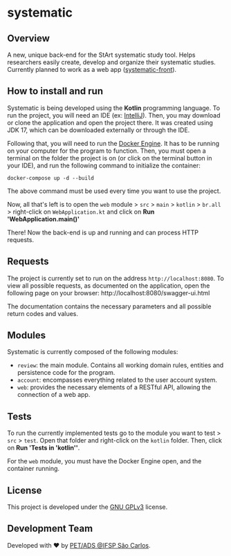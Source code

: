# systematic
## Overview
A new, unique back-end for the StArt systematic study tool. Helps researchers easily create, develop and organize their systematic studies.
Currently planned to work as a web app ([systematic-front](https://github.com/pet-ads/systematic-front)).

## How to install and run
Systematic is being developed using the **Kotlin** programming language. To run the project, you will need an IDE (ex: [IntelliJ](https://www.jetbrains.com/idea/)).
Then, you may download or clone the application and open the project there. It was created using JDK 17, which can be downloaded externally or through the IDE.

Following that, you will need to run the [Docker Engine](https://www.docker.com/products/docker-desktop/). It has to be running on your computer for the program to function.
Then, you must open a terminal on the folder the project is on (or click on the terminal button in your IDE), and run the following command to initialize the container:

`docker-compose up -d --build`

The above command must be used every time you want to use the project.

Now, all that's left is to open the `web` module > `src` > `main` > `kotlin` > `br.all` > right-click on `WebApplication.kt` and click on **Run 'WebApplication.main()'** 

There! Now the back-end is up and running and can process HTTP requests.

## Requests
The project is currently set to run on the address `http://localhost:8080`. To view all possible requests, as documented on the application, open the following page on your browser:
http://localhost:8080/swagger-ui.html

The documentation contains the necessary parameters and all possible return codes and values.

## Modules
Systematic is currently composed of the following modules:

- `review`: the main module. Contains all working domain rules, entities and persistence code for the program.
- `account`: encompasses everything related to the user account system.
- `web`: provides the necessary elements of a RESTful API, allowing the connection of a web app.

## Tests
To run the currently implemented tests go to the module you want to test > `src` > `test`. Open that folder and right-click on the `kotlin` folder. 
Then, click on **Run 'Tests in 'kotlin''**.

For the `web` module, you must have the Docker Engine open, and the container running.

## License
This project is developed under the [GNU GPLv3](https://www.gnu.org/licenses/gpl-3.0.pt-br.html) license.

## Development Team
Developed with :heart: by [PET/ADS @IFSP São Carlos](http://petads.paginas.scl.ifsp.edu.br/).
